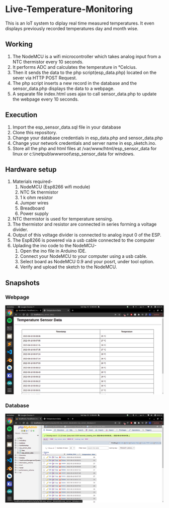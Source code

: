 # Live-Temperature-Monitoring
This is an IoT system to diplay real time measured temperatures. It even displays previously recorded temperatures day and month wise. 

## Working
1. The NodeMCU is a wifi microcontroller which takes analog input from a NTC thermistor every 10 seconds. 
2. It performs ADC and calculates the temperature in °Celcius. 
3. Then it sends the data to the php script(esp_data.php) located on the sever via HTTP POST Request. 
4. The php script inserts a new record in the database and the sensor_data.php displays the data to a webpage. 
5. A separate file index.html uses ajax to call sensor_data.php to update the webpage every 10 seconds.

## Execution
1. Import the esp_sensor_data.sql file in your database
2. Clone this repository.
3. Change your database credentials in esp_data.php and sensor_data.php
4. Change your network credentials and server name in esp_sketch.ino.
5. Store all the php and html files at /var/www/html/esp_sensor_data for linux or c:\inetpub\wwwroot\esp_sensor_data for windows.

## Hardware setup
1. Materials required-
    1. NodeMCU (Esp8266 wifi module)
    2. NTC 5k thermistor 
    3. 1 k ohm resistor
    4. Jumper wires
    5. Breadboard
    6. Power supply 
2. NTC thermistor is used for temperature sensing.
3. The thermistor and resistor are connected in series forming a voltage divider.
4. Output of this voltage divider is connected to analog input 0 of the ESP.
5. The Esp8266 is powered via a usb cable connected to the computer
6. Uplading the ino code to the NodeMCU-
    1. Open the ino file in Arduino IDE.
    2. Connect your NodeMCU to your computer using a usb cable.
    3. Select board as NodeMCU 0.9 and your posrt, under tool option.
    4. Verify and upload the sketch to the NodeMCU.

## Snapshots
### Webpage 
<kbd><img src="https://github.com/EshaSanghavi/Live-Temperature-Monitoring/blob/main/Snapshots/Screenshot%20from%202022-09-10%2000-08-22.png?raw=true"/></kbd>

### Database 
<kbd><img src="https://github.com/EshaSanghavi/Live-Temperature-Monitoring/blob/main/Snapshots/Screenshot%20from%202022-09-10%2000-08-43.png"/></kbd>
